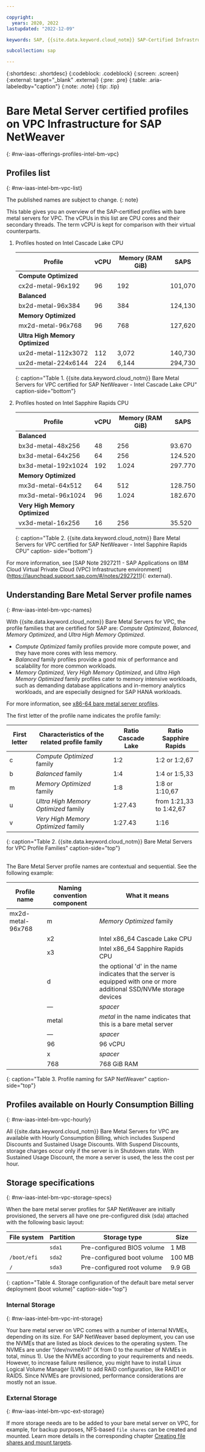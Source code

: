 ```yaml
---

copyright:
  years: 2020, 2022
lastupdated: "2022-12-09"

keywords: SAP, {{site.data.keyword.cloud_notm}} SAP-Certified Infrastructure, {{site.data.keyword.ibm_cloud_sap}}, SAP Workloads

subcollection: sap

---
```


{:shortdesc: .shortdesc}
{:codeblock: .codeblock}
{:screen: .screen}
{:external: target="_blank" .external}
{:pre: .pre}
{:table: .aria-labeledby="caption"}
{:note: .note}
{:tip: .tip}

# Bare Metal Server certified profiles on VPC Infrastructure for SAP NetWeaver
{: #nw-iaas-offerings-profiles-intel-bm-vpc}

## Profiles list
{: #nw-iaas-intel-bm-vpc-list}

The published names are subject to change.
{: note}

This table gives you an overview of the SAP-certified profiles with bare metal servers for VPC. The vCPUs in this list are CPU cores and their secondary threads. The term vCPU is kept for comparison with their virtual counterparts.

1. Profiles hosted on Intel Cascade Lake CPU

    | **Profile** | **vCPU** | **Memory (RAM GiB)** | **SAPS** |
    | --- | --- | --- | --- |
    | **Compute Optimized** | | | |
    | cx2d-metal-96x192 | 96 | 192 | 101,070|
    | **Balanced** | | | |
    | bx2d-metal-96x384 | 96 | 384 | 124,130 |
    | **Memory Optimized** | | | |
    | mx2d-metal-96x768 | 96 | 768 | 127,620 |
    | **Ultra High Memory Optimized** | | | |
    | ux2d-metal-112x3072 | 112 | 3,072 | 140,730 |
    | ux2d-metal-224x6144 | 224 | 6,144 | 294,730 |
    {: caption="Table 1. {{site.data.keyword.cloud_notm}} Bare Metal Servers for VPC certified for SAP NetWeaver - Intel Cascade Lake CPU" caption-side="bottom"}


1. Profiles hosted on Intel Sapphire Rapids CPU

    | **Profile** | **vCPU** | **Memory (RAM GiB)** | **SAPS** |
    | --- | --- | --- | --- |
    | **Balanced** | | | |
    | bx3d-metal-48x256 | 48 | 256 | 93.670 |
    | bx3d-metal-64x256 | 64 | 256 | 124.520 |
    | bx3d-metal-192x1024 | 192 | 1.024 | 297.770 |
    | **Memory Optimized** | | | |
    | mx3d-metal-64x512 | 64 | 512 | 128.750 |
    | mx3d-metal-96x1024 | 96 | 1.024 | 182.670 |
    | **Very High Memory Optimized** | | | |
    | vx3d-metal-16x256 | 16 | 256 | 35.520 |
    {: caption="Table 2. {{site.data.keyword.cloud_notm}} Bare Metal Servers for VPC certified for SAP NetWeaver - Intel Sapphire Rapids CPU" caption-    side="bottom"}

For more information, see [SAP Note 2927211 - SAP Applications on IBM Cloud Virtual Private Cloud (VPC) Infrastructure environment]    (https://launchpad.support.sap.com/#/notes/2927211){: external}. 

## Understanding Bare Metal Server profile names
{: #nw-iaas-intel-bm-vpc-names}

With {{site.data.keyword.cloud_notm}} Bare Metal Servers for VPC, the profile families that are certified for SAP are: *Compute Optimized*, *Balanced*, *Memory Optimized*, and *Ultra High Memory Optimized*.
- *Compute Optimized* family profiles provide more compute power, and they have more cores with less memory.
- *Balanced* family profiles provide a good mix of performance and scalability for more common workloads.
- *Memory Optimized*, *Very High Memory Optimized*, and *Ultra High Memory Optimized* family profiles cater to memory intensive workloads, such as demanding database applications and in-memory analytics workloads, and are especially designed for SAP HANA workloads.

For more information, see [x86-64 bare metal server profiles](/docs/vpc?topic=vpc-bare-metal-servers-profile).

The first letter of the profile name indicates the profile family:

| **First letter** | **Characteristics of the related profile family** | **Ratio Cascade Lake** | **Ratio Sapphire Rapids** |
| --- | --- | --- | --- |
| c | *Compute Optimized* family | 1:2 | 1:2 or 1:2,67 |
| b | *Balanced* family | 1:4 | 1:4 or 1:5,33 |
| m | *Memory Optimized* family| 1:8 | 1:8 or 1:10,67 |
| u | *Ultra High Memory Optimized* family | 1:27.43 | from 1:21,33 to 1:42,67 |
| v | *Very High Memory Optimized* family | 1:27.43 | 1:16 |
{: caption="Table 2. {{site.data.keyword.cloud_notm}} Bare Metal Servers for VPC Profile Families" caption-side="top"}

<br/>
The Bare Metal Server profile names are contextual and sequential. See the following example:

| Profile name | Naming convention component | What it means |
| --- | --- | --- |
| mx2d-metal-96x768 | m | *Memory Optimized* family |
| | x2 | Intel x86_64 Cascade Lake CPU |
| | x3 | Intel x86_64 Sapphire Rapids CPU |
| | d | the optional 'd' in the name indicates that the server is equipped with one or more additional SSD/NVMe storage devices |
| | — | _spacer_ |
| | metal | *metal* in the name indicates that this is a bare metal server |
| | — | _spacer_ |
| | 96 | 96 vCPU |
| | x | _spacer_ |
| | 768 | 768 GiB RAM |
{: caption="Table 3. Profile naming for SAP NetWeaver" caption-side="top"}


## Profiles available on Hourly Consumption Billing
{: #nw-iaas-intel-bm-vpc-hourly}

All {{site.data.keyword.cloud_notm}} Bare Metal Servers for VPC are available with Hourly Consumption Billing, which includes Suspend Discounts and Sustained Usage Discounts. With Suspend Discounts, storage charges occur only if the server is in Shutdown state. With Sustained Usage Discount, the more a server is used, the less the cost per hour.

## Storage specifications
{: #nw-iaas-intel-bm-vpc-storage-specs}

When the bare metal server profiles for SAP NetWeaver are initially provisioned, the servers all have one pre-configured disk (sda) attached with the following basic layout:

| File system | Partition | Storage type | Size |
| --- | --- | --- | --- |
| | `sda1` | Pre-configured BIOS volume | 1 MB |
| `/boot/efi` | `sda2` | Pre-configured boot volume | 100 MB |
| `/` | `sda3` | Pre-configured root volume | 9.9 GB |
{: caption="Table 4. Storage configuration of the default bare metal server deployment (boot volume)" caption-side="top"}


### Internal Storage
{: #nw-iaas-intel-bm-vpc-int-storage}

Your bare metal server on VPC comes with a number of internal NVMEs, depending on its size. For SAP NetWeaver based deployment, you can use the NVMEs that are listed as block devices to the operating system. The NVMEs are under “/dev/nvmeXn1” (X from 0 to the number of NVMEs in total, minus 1). Use the NVMEs according to your requirements and needs. However, to increase failure resilience, you might have to install Linux Logical Volume Manager (LVM) to add RAID configuration, like RAID1 or RAID5. Since NVMEs are provisioned, performance considerations are mostly not an issue.

### External Storage
{: #nw-iaas-intel-bm-vpc-ext-storage}

If more storage needs are to be added to your bare metal server on VPC, for example, for backup purposes, NFS-based `file shares` can be created and mounted. Learn more details in the corresponding chapter [Creating file shares and mount targets](/docs/vpc?topic=vpc-file-storage-create).
